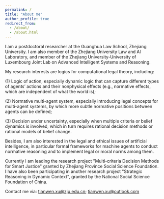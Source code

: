 ```yaml
---
permalink: /
title: "About me"
author_profile: true
redirect_from: 
  - /about/
  - /about.html
---
```


I am a postdoctoral researcher at the Guanghua Law School, Zhejiang University. I am also member of the Zhejiang University Law and AI Laboratory, and member of the Zhejiang University-University of Luxembourg Joint Lab on Advanced Intelligent Systems and Reasoning. 

My research interests are logics for computational legal theory, including: 

(1) Logic of action, especially dynamic logic that can capture different types of agents’ actions and their nonphysical effects (e.g., normative effects, which are independent of what the world is); 

(2) Normative multi-agent system, especially introducing legal concepts for multi-agent systems, by which more subtle normative positions between agents can be defined; 

(3) Decision under uncertainty, especially when multiple criteria or belief dynamics is involved, which in turn requires rational decision methods or rational models of belief change. 

Besides, I am also interested in the legal and ethical issues of artificial intelligence, in particular formal frameworks for machine agents to conduct normative reasoning and to implement legal or moral norms among them.


Currently I am leading the research project "Multi-criteria Decision Methods for Smart Justice" granted by Zhejiang Province Social Science Foundation. I have also been participating in another research project "Strategic Reasoning in Dynamic Context", granted by the National Social Science Foundation of China. 

Contact me via: tianwen.xu@zju.edu.cn; tianwen.xu@outlook.com
